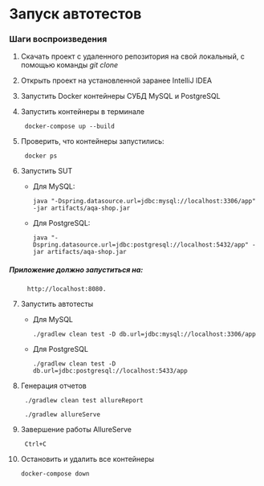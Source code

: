 # Запуск автотестов

### Шаги воспроизведения

1. Скачать проект с удаленного репозитория на свой локальный, с помощью команды  _git clone_
2. Открыть проект на установленной заранее IntelliJ IDEA
3. Запустить Docker контейнеры СУБД MySQL и PostgreSQL
4. Запустить контейнеры в терминале 

        docker-compose up --build

5. Проверить, что контейнеры запустились:
        
        docker ps

6. Запустить SUT
   * Для MySQL:
   
         java "-Dspring.datasource.url=jdbc:mysql://localhost:3306/app" -jar artifacts/aqa-shop.jar

   * Для PostgreSQL:
   
         java "-Dspring.datasource.url=jdbc:postgresql://localhost:5432/app" -jar artifacts/aqa-shop.jar


##### Приложение должно запуститься на:
  
         http://localhost:8080. 


7. Запустить автотесты
    * Для MySQL
  
          ./gradlew clean test -D db.url=jdbc:mysql://localhost:3306/app 
  
    * Для PostgreSQL
    
          ./gradlew clean test -D db.url=jdbc:postgresql://localhost:5433/app 
   
8. Генерация отчетов

        ./gradlew clean test allureReport
  
        ./gradlew allureServe
          
9. Завершение работы AllureServe
  
        Ctrl+C 
        
10. Остановить и удалить все контейнеры
  
        docker-compose down
        
        
